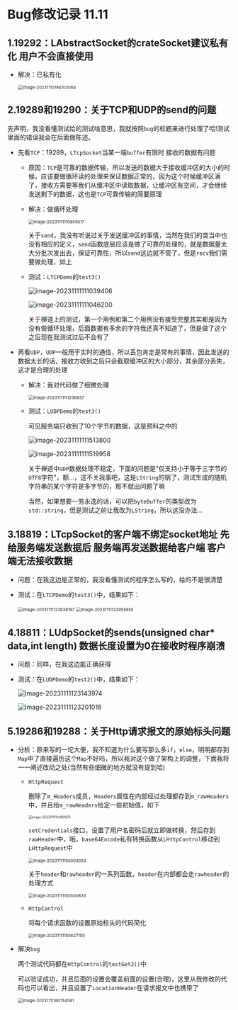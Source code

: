 # Bug修改记录 11.11

## 1.19292：LAbstractSocket的crateSocket建议私有化 用户不会直接使用

- 解决：已私有化

  <img src="https://image.davidingplus.cn/images/2025/02/01/image-20231110194103064.png" alt="image-20231110194103064" style="zoom:67%;" />

## 2.19289和19290：关于TCP和UDP的send的问题

先声明，我没看懂测试给的测试啥意思，我就按照`bug`的标题来进行处理了哈!测试里面的错误我会在后面做陈述。

- 先看`TCP`：19289，`LTcpSocket`当某一端`buffer`有限时 接收的数据有问题

  - 原因：`TCP`是可靠的数据传输，所以发送的数据大于接收缓冲区的大小的时候，应该要做循环读的处理来保证数据正常的，因为这个时候缓冲区满了，接收方需要等我们从缓冲区中读取数据，让缓冲区有空间，才会继续发送剩下的数据，这也是`TCP`可靠传输的简要原理

  - 解决：做循环处理

    <img src="https://image.davidingplus.cn/images/2025/02/01/image-20231111110809517.png" alt="image-20231111110809517" style="zoom:67%;" />

    关于`send`，我没有听说过关于发送缓冲区的事情，当然在我们的类当中也没有相应的定义，`send`函数底层应该是做了可靠的处理的，就是数据量太大分批次发出去，保证可靠性，所以`send`这边就不管了，但是`recv`我们需要做处理，如上

  - 测试：`LTCPDemo`的`test3()`

    ![image-20231111111039406](https://image.davidingplus.cn/images/2025/02/01/image-20231111111039406.png)

    ![image-20231111111046200](https://image.davidingplus.cn/images/2025/02/01/image-20231111111046200.png)

    关于禅道上的测试，第一个用例和第二个用例没有接受完整其实都是因为没有做循环处理，后面数据有多余的字符我还真不知道了，但是做了这个之后现在我测试过后不会有了

- 再看`UDP`，`UDP`一般用于实时的通信，所以丢包肯定是常有的事情，因此发送的数据太长的话，接收方收到之后只会截取缓冲区的大小部分，其余部分丢失，这才是合理的处理

  - 解决：我对代码做了细微处理

    <img src="https://image.davidingplus.cn/images/2025/02/01/image-20231111111236837.png" alt="image-20231111111236837" style="zoom:67%;" />

  - 测试：`LUDPDemo`的`test3()`

    可见服务端只收到了10个字节的数据，这是预料之中的

    ![image-20231111111513800](https://image.davidingplus.cn/images/2025/02/01/image-20231111111513800.png)

    ![image-20231111111519958](https://image.davidingplus.cn/images/2025/02/01/image-20231111111519958.png)

    关于禅道中`UDP`数据处理不稳定，下面的问题是"仅支持小于等于三字节的`UTF8`字符"，额...，这不关我事吧，这是`LString`的锅了，测试生成的随机字符串的某个字符是多字节的，那不就出问题了嘛

    当然，如果想要一劳永逸的话，可以把`byteBuffer`的类型改为`std::string`，但是测试之前让我改为`LString`，所以这没办法...

## 3.18819：LTcpSocket的客户端不绑定socket地址 先给服务端发送数据后 服务端再发送数据给客户端 客户端无法接收数据

- 问题：在我这边是正常的，我没看懂测试的程序怎么写的，给的不是很清楚

- 测试：在`LTCPDemo`的`test3()`中，结果如下：

  <img src="https://image.davidingplus.cn/images/2025/02/01/image-20231111122938197.png" alt="image-20231111122938197" style="zoom:67%;" />

  <img src="https://image.davidingplus.cn/images/2025/02/01/image-20231111122955855.png" alt="image-20231111122955855" style="zoom:67%;" />

## 4.18811：LUdpSocket的sends(unsigned char\* data,int length) 数据长度设置为0在接收时程序崩溃

- 问题：同样，在我这边能正确获得

- 测试：在`LUDPDemo`的`test2()`中，结果如下：

  ![image-20231111123143974](https://image.davidingplus.cn/images/2025/02/01/image-20231111123143974.png)

  ![image-20231111123201016](https://image.davidingplus.cn/images/2025/02/01/image-20231111123201016.png)

## 5.19286和19288：关于Http请求报文的原始标头问题

- 分析：原来写的一坨大便，我不知道为什么要写那么多`if`，`else`，明明都存到`Map`中了直接遍历这个`Map`不好吗，所以我对这个做了架构上的调整，下面我将一一阐述改动之处(当然有些细微的地方就没有提到哈)

  - `HttpRequest`

    删除了`m_Headers`成员，`Headers`属性在内部经过处理都存到`m_rawHeaders`中，并且给`m_rawHeaders`给定一些初始值，如下

    <img src="https://image.davidingplus.cn/images/2025/02/01/image-20231111154851675.png" alt="image-20231111154851675" style="zoom: 50%;" />

    `setCredentials`接口，设置了用户名密码后就立即做转换，然后存到`rawHeader`中，哦，`base64Encode`私有转换函数从`LHttpControl`移动到`LHttpRequest`中

    <img src="https://image.davidingplus.cn/images/2025/02/01/image-20231111155003053.png" alt="image-20231111155003053" style="zoom:67%;" />

    关于`header`和`rawheader`的一系列函数，`header`在内部都会走`rawheader`的处理方式

    <img src="https://image.davidingplus.cn/images/2025/02/01/image-20231111155500833.png" alt="image-20231111155500833" style="zoom: 67%;" />

  - `HttpControl`

    将每个请求函数的设置原始标头的代码简化

    <img src="https://image.davidingplus.cn/images/2025/02/01/image-20231111155627150.png" alt="image-20231111155627150" style="zoom:67%;" />

- 解决`bug`

  两个测试代码都在`HttpControl`的`testGet2()`中

  可以验证成功，并且后面的设置会覆盖前面的设置(合理)，这里从我修改的代码也可以看出，并且设置了`LocationHeader`在请求报文中也携带了

  <img src="https://image.davidingplus.cn/images/2025/02/01/image-20231111160154061.png" alt="image-20231111160154061" style="zoom:67%;" />

